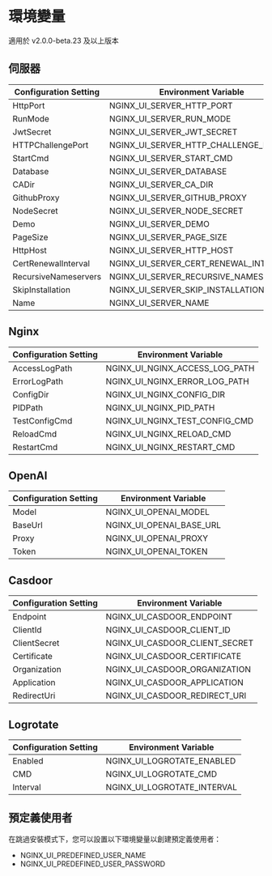 # 環境變量
適用於 v2.0.0-beta.23 及以上版本

## 伺服器

| Configuration Setting         | Environment Variable                  |
| ----------------------------- | ------------------------------------- |
| HttpPort                      | NGINX_UI_SERVER_HTTP_PORT             |
| RunMode                       | NGINX_UI_SERVER_RUN_MODE              |
| JwtSecret                     | NGINX_UI_SERVER_JWT_SECRET            |
| HTTPChallengePort             | NGINX_UI_SERVER_HTTP_CHALLENGE_PORT   |
| StartCmd                      | NGINX_UI_SERVER_START_CMD             |
| Database                      | NGINX_UI_SERVER_DATABASE              |
| CADir                         | NGINX_UI_SERVER_CA_DIR                |
| GithubProxy                   | NGINX_UI_SERVER_GITHUB_PROXY          |
| NodeSecret                    | NGINX_UI_SERVER_NODE_SECRET           |
| Demo                          | NGINX_UI_SERVER_DEMO                  |
| PageSize                      | NGINX_UI_SERVER_PAGE_SIZE             |
| HttpHost                      | NGINX_UI_SERVER_HTTP_HOST             |
| CertRenewalInterval           | NGINX_UI_SERVER_CERT_RENEWAL_INTERVAL |
| RecursiveNameservers          | NGINX_UI_SERVER_RECURSIVE_NAMESERVERS |
| SkipInstallation              | NGINX_UI_SERVER_SKIP_INSTALLATION     |
| Name                          | NGINX_UI_SERVER_NAME                  |

## Nginx

| Configuration Setting         | Environment Variable                  |
| ----------------------------- | ------------------------------------- |
| AccessLogPath                 | NGINX_UI_NGINX_ACCESS_LOG_PATH        |
| ErrorLogPath                  | NGINX_UI_NGINX_ERROR_LOG_PATH         |
| ConfigDir                     | NGINX_UI_NGINX_CONFIG_DIR             |
| PIDPath                       | NGINX_UI_NGINX_PID_PATH               |
| TestConfigCmd                 | NGINX_UI_NGINX_TEST_CONFIG_CMD        |
| ReloadCmd                     | NGINX_UI_NGINX_RELOAD_CMD             |
| RestartCmd                    | NGINX_UI_NGINX_RESTART_CMD            |

## OpenAI

| Configuration Setting         | Environment Variable                  |
| ----------------------------- | ------------------------------------- |
| Model                         | NGINX_UI_OPENAI_MODEL                 |
| BaseUrl                       | NGINX_UI_OPENAI_BASE_URL              |
| Proxy                         | NGINX_UI_OPENAI_PROXY                 |
| Token                         | NGINX_UI_OPENAI_TOKEN                 |

## Casdoor

| Configuration Setting         | Environment Variable                  |
| ----------------------------- | ------------------------------------- |
| Endpoint                      | NGINX_UI_CASDOOR_ENDPOINT             |
| ClientId                      | NGINX_UI_CASDOOR_CLIENT_ID            |
| ClientSecret                  | NGINX_UI_CASDOOR_CLIENT_SECRET        |
| Certificate                   | NGINX_UI_CASDOOR_CERTIFICATE          |
| Organization                  | NGINX_UI_CASDOOR_ORGANIZATION         |
| Application                   | NGINX_UI_CASDOOR_APPLICATION          |
| RedirectUri                   | NGINX_UI_CASDOOR_REDIRECT_URI         |

## Logrotate

| Configuration Setting         | Environment Variable                  |
| ----------------------------- | ------------------------------------- |
| Enabled                       | NGINX_UI_LOGROTATE_ENABLED            |
| CMD                           | NGINX_UI_LOGROTATE_CMD                |
| Interval                      | NGINX_UI_LOGROTATE_INTERVAL           |

## 預定義使用者

在跳過安裝模式下，您可以設置以下環境變量以創建預定義使用者：

- NGINX_UI_PREDEFINED_USER_NAME
- NGINX_UI_PREDEFINED_USER_PASSWORD
